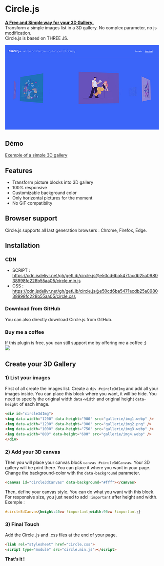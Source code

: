 # Circle.js

<p><b><a href="http://basical.fr/test/3d/circle/">A Free and Simple way for your 3D Gallery.</a></b><br/>
Transform a simple images list in a 3D gallery. No complex parameter, no js modification.<br/>
Circle.js is based on THREE JS.
</p>
<p><img src="circle-capture.jpg" /></p>

## Démo
<a href="http://basical.fr/test/3d/circle/exemple.html">Exemple of a simple 3D gallery</a>

## Features
* Transform picture blocks into 3D gallery
* 100% responsive
* Customizable background color
* Only horizontal pictures for the moment
* No GIF compatibilty
  
## Browser support
Circle.js supports all last generation browsers : Chrome, Firefox, Edge.

## Installation

### CDN
* SCRIPT : https://cdn.jsdelivr.net/gh/getLib/circle.js@e50cd6ba5471acdb25a098038998fc228b55aa05/circle.min.js
* CSS : https://cdn.jsdelivr.net/gh/getLib/circle.js@e50cd6ba5471acdb25a098038998fc228b55aa05/circle.css
### Download from GitHub
You can also directly download Circle.js from GitHub.
### Buy me a coffee
If this plugin is free, you can still support me by offering me a coffee ;)<br/>
<a href="https://www.buymeacoffee.com/circle3djs"><img src="https://img.buymeacoffee.com/button-api/?text=Buy me a coffee&emoji=&slug=circle3djs&button_colour=5F7FFF&font_colour=ffffff&font_family=Poppins&outline_colour=000000&coffee_colour=FFDD00"></a>

## Create your 3D Gallery

### 1) List your images
First of all create the images list. Create a `div #circle3dImg` and add all your images inside.
You can place this block where you want, it will be hide.
You need to specify the original width `data-width` and original height `data-height` of each image.
```html
<div id="circle3dImg">
<img data-width="1200" data-height="900" src="gallerie/img1.webp" />
<img data-width="1200" data-height="900" src="gallerie/img2.png" />
<img data-width="1000" data-height="750" src="gallerie/img3.webp" />
<img data-width="800" data-height="600" src="gallerie/img4.webp" />
</div>
```
### 2) Add your 3D canvas
Then you will place your canvas block `canvas #circle3dCanvas`. Your 3D gallery will be print there.
You can place it where you want in your page.
Change the background-color with the `data-background` parameter.
```html
<canvas id="circle3dCanvas" data-background="#fff"></canvas>
```
Then, define your canvas style. You can do what you want with this block.
For responsive size, you just need to add `!important` after height and width.<br/>
Exemple : 
```css
#circle3dCanvas{height:40vw !important;width:90vw !important;}
```

### 3) Final Touch
Add the Circle .js and .css files at the end of your page.
```html
<link rel="stylesheet" href="circle.css">
<script type="module" src="circle.min.js"></script>
```
<strong>That's it !</strong>

